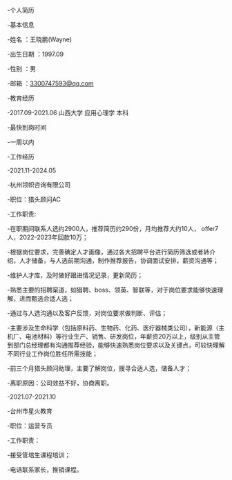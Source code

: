 -个人简历

-基本信息

-姓名         ：王晓鹏(Wayne)

-出生日期		  ：1997.09

-性别			  ：男

-邮箱         ：3300747593@qq.com

-教育经历

-2017.09-2021.06 山西大学 应用心理学 本科

-最快到岗时间

-一周以内

-工作经历

-2021.11-2024.05

-杭州领帜咨询有限公司

-职位：猎头顾问AC

-工作职责:

-在职期间联系人选约2900人，推荐简历约290份，月均推荐大约10人， offer7人，2022-2023年回款10万；

-根据岗位要求，完善确定人才画像，通过各大招聘平台进行简历筛选或者转介绍，人才储备，与人选前期沟通，制作推荐报告，协调面试安排，薪资沟通等；

-维护人才库，及时做好跟进情况记录，更新简历；

-熟悉主要的招聘渠道，如猎聘、boss、领英、智联等，对于岗位要求能够快速理解，进而甄选合适人选；

-通过与人选沟通以及客户反馈，对岗位要求做判断、评估；

-主要涉及生命科学（包括原料药、生物药、化药、医疗器械类公司），新能源（主机厂、电池材料）等行业生产、销售、研发岗位，年薪资20万以上，级别从主管到部门总经理都有沟通推荐经验，能够快速熟悉岗位要求以及关键点，可较快理解不同行业工作岗位胜任所需技能；

-前三个月猎头顾问助理，主要了解岗位，搜寻合适人选，储备人才；

-离职原因：公司效益不好，协商离职。

-2021.07-2021.10

-台州市星火教育

-职位：运营专员

-工作职责：

-接受管培生课程培训；

-电话联系家长，推销课程。
